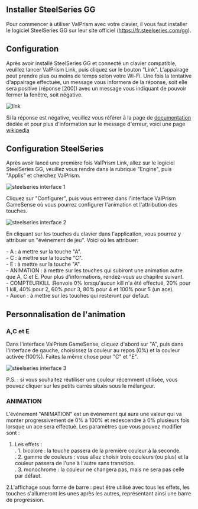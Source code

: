 ## Installer SteelSeries GG
Pour commencer à utiliser ValPrism avec votre clavier, il vous faut installer le logiciel SteelSeries GG sur leur site officiel (https://fr.steelseries.com/gg).

## Configuration
Après avoir installé SteelSeries GG et connecté un clavier compatible, veuillez lancer ValPrism Link, puis cliquez sur le bouton "Link". L'appairage peut prendre plus ou moins de temps selon votre Wi-Fi. Une fois la tentative d'appairage effectuée, un message vous informera de la réponse, soit elle sera positive (réponse [200]) avec un message vous indiquant de pouvoir fermer la fenêtre, soit négative.<br>

![link](https://github.com/ElectroNath24/valPrism/assets/151563929/cb715654-1b09-46b8-b7c7-5433f5fe48f3)

Si la réponse est négative, veuillez vous référer à la page de [documentation](https://github.com/ElectroNath24/valPrism/blob/main/debugage/ValPrism%20Link.md)  dédiée et pour plus d'information sur le message d'erreur, voici une page  [wikipedia](https://fr.wikipedia.org/wiki/Liste_des_codes_HTTP)

## Configuration SteelSeries

Après avoir lancé une première fois ValPrism Link, allez sur le logiciel SteelSeries GG, veuillez vous rendre dans la rubrique "Engine", puis "Applis" et cherchez ValPrism.


![steelseries interface 1](https://github.com/ElectroNath24/valPrism/assets/151563929/1f27fcb3-30ef-4c90-b4d0-d6bba7ecce8e)

Cliquez sur "Configurer", puis vous entrerez dans l'interface ValPrism GameSense où vous pourrez configurer l'animation et l'attribution des touches.

![steelseries interface 2](https://github.com/ElectroNath24/valPrism/assets/151563929/7788eb3f-e41f-4551-b887-90f928983965)


En cliquant sur les touches du clavier dans l'application, vous pourrez y attribuer un "événement de jeu". Voici où les attribuer:
<p>
    - A : à mettre sur la touche "A".<br>
    - C : à mettre sur la touche "C".<br>
    - E : à mettre sur la touche "A".<br>
    - ANIMATION : à mettre sur les touches qui subiront une animation autre que A, C et E. Pour plus d'informations, rendez-vous au chapitre suivant.<br>
    - COMPTEURKILL :Renvoie 0% lorsqu'aucun kill n'a été effectué, 20% pour 1 kill, 40% pour 2, 60% pour 3, 80% pour 4 et 100% pour 5 (un ace).<br>
    - Aucun : à mettre sur les touches qui resteront par defaut.<br>
</p>

## Personnalisation de l'animation
### A,C et E

Dans l'interface ValPrism GameSense, cliquez d'abord sur "A", puis dans l'interface de gauche, choisissez la couleur au repos (0%) et la couleur activée (100%). Faites la même chose pour "C" et "E".

![steelseries interface 3](https://github.com/ElectroNath24/valPrism/assets/151563929/0b74b1c6-818d-4ba5-9100-175604ecea14)

P.S. : si vous souhaitez réutiliser une couleur récemment utilisée, vous pouvez cliquer sur les petits carrés situés sous le mélangeur.

### ANIMATION

L'événement "ANIMATION" est un événement qui aura une valeur qui va monter progressivement de 0% à 100% et redescendre à 0% plusieurs fois lorsque un ace sera effectué. Les paramètres que vous pouvez modifier sont :

1. Les effets :<br>
.  1. bicolore : la touche passera de la première couleur à la seconde.<br>
.  2. gamme de couleurs : vous allez choisir trois couleurs (ou plus) et la couleur passera de l'une à l'autre sans transition.<br>
.  3. monochrome : la couleur ne changera pas, mais ne sera pas celle par défaut.<br>
  
2.L'affichage sous forme de barre : peut être utilisé avec tous les effets, les touches s'allumeront les unes après les autres, représentant ainsi une barre de progression.




